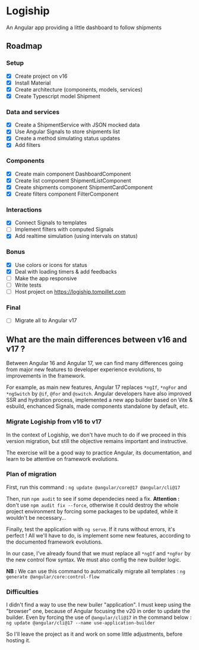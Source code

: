 # Logiship

An Angular app providing a little dashboard to follow shipments

## Roadmap

### Setup

- [x] Create project on v16
- [x] Install Material
- [x] Create architecture (components, models, services)
- [x] Create Typescript model Shipment

### Data and services

- [x] Create a ShipmentService with JSON mocked data
- [x] Use Angular Signals to store shipments list
- [x] Create a method simulating status updates
- [x] Add filters

### Components

- [x] Create main component DashboardComponent
- [x] Create list component ShipmentListComponent
- [x] Create shipments component ShipmentCardComponent
- [x] Create filters component FilterComponent

### Interactions

- [x] Connect Signals to templates
- [ ] Implement filters with computed Signals
- [x] Add realtime simulation (using intervals on status)

### Bonus

- [x] Use colors or icons for status
- [x] Deal with loading timers & add feedbacks
- [ ] Make the app responsive
- [ ] Write tests
- [ ] Host project on https://logiship.tompillet.com

### Final

- [ ] Migrate all to Angular v17

## What are the main differences between v16 and v17 ?

Between Angular 16 and Angular 17, we can find many differences going from major new features to developer experience evolutions, to improvements in the framework.

For example, as main new features, Angular 17 replaces `*ngIf`, `*ngFor` and `*ngSwitch` by `@if`, `@for` and `@switch`. Angular developers have also improved SSR and hydration process, implemented a new app builder based on Vite & esbuild, enchanced Signals, made components standalone by default, etc.

### Migrate Logiship from v16 to v17

In the context of Logiship, we don't have much to do if we proceed in this version migration, but still the objective remains important and instructive.

The exercise will be a good way to practice Angular, its documentation, and learn to be attentive on framework evolutions.

### Plan of migration

First, run this command : `ng update @angular/core@17 @angular/cli@17`

Then, run `npm audit` to see if some dependecies need a fix. **Attention :** don't use `npm audit fix --force`, otherwise it could destroy the whole project environment by forcing some packages to be updated, while it wouldn't be necessary...

Finally, test the application with `ng serve`. If it runs without errors, it's perfect !
All we'll have to do, is implement some new features, according to the documented framework evolutions.

In our case, I've already found that we must replace all `*ngIf` and `*ngFor` by the new control flow syntax.
We must also config the new builder logic.

**NB :** We can use this command to automatically migrate all templates :
`ng generate @angular/core:control-flow`

### Difficulties

I didn't find a way to use the new builer "application". I must keep using the "browser" one, because of Angular focusing the v20 in order to update the builder. Even by forcing the use of `@angular/cli@17` in the command below :
`ng update @angular/cli@17 --name use-application-builder`

So I'll leave the project as it and work on some little adjustments, before hosting it.
